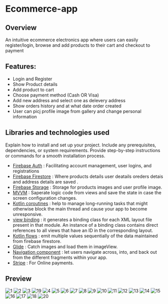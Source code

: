 # Ecommerce-app
## Overview
An intuitive ecommerce electronics app where users can easily register/login, browse and add products to their cart and checkout to payment

## Features:
- Login and Register
- Show Product details
- Add product to cart
- Choose payment method (Cash OR Visa)
- Add new address and select one as delevery address
- Show orders history and at what date order created 
- User can picj profile image from gallery and change personal information
  


## Libraries and technologies used
Explain how to install and set up your project. Include any prerequisites, dependencies, or system requirements. Provide step-by-step instructions or commands for a smooth installation process.
- [Firebase Auth](https://firebase.google.com/docs/auth) : Facilitating account management, user logins, and registrations
- [Firebase Firestore](https://firebase.google.com/docs/firestore) : Where products details user deatails oreders detais and address details are saved .
- [Firebase Storage](https://firebase.google.com/docs/storage) : Storage for products images and user profile image.
- [MVVM](https://developer.android.com/topic/libraries/architecture/viewmodel) : Saperate logic code from views and save the state in case the screen configuration changes.
- [Kotlin coroutines](https://developer.android.com/kotlin/coroutines) : help to manage long-running tasks that might otherwise block the main thread and cause your app to become unresponsive.
- [view binding](https://developer.android.com/topic/libraries/view-binding) : it generates a binding class for each XML layout file present in that module. An instance of a binding class contains direct references to all views that have an ID in the corresponding layout.
- [Kotlin flows](https://developer.android.com/kotlin/flow) : emit multiple values sequentially of the data maintained from firebase firestore.
- [Glide](https://github.com/bumptech/glide) : Catch images and load them in imageView.
- [Navigation component](https://developer.android.com/guide/navigation) : let users navigate across, into, and back out from the different fragments within your app.
- [Stripe](https://stripe.com/docs?locale=en-GB) : For Online payments.


## Preview
![1](https://github.com/abdulrahman988/Ecommerce-app/assets/119031835/84710e66-b083-4871-9bcb-65616afc0f61)
![2](https://github.com/abdulrahman988/Ecommerce-app/assets/119031835/7cf4fc91-c958-41e1-8fc1-deb96ee1b3a4)
![3](https://github.com/abdulrahman988/Ecommerce-app/assets/119031835/e8ab05af-9426-4e2c-9b76-225404649b30)
![19](https://github.com/abdulrahman988/Ecommerce-app/assets/119031835/aa8958d9-e962-4ef4-83c2-eebe5b7c6746)
![4](https://github.com/abdulrahman988/Ecommerce-app/assets/119031835/624f3610-695b-4e81-b969-8d93bc0f51c5)
![5](https://github.com/abdulrahman988/Ecommerce-app/assets/119031835/bd55959d-c8de-4b49-8e5d-f951d849f8e4)
![6](https://github.com/abdulrahman988/Ecommerce-app/assets/119031835/a5ac9d4b-935a-47a9-afb0-5bcfa91f78ff)
![7](https://github.com/abdulrahman988/Ecommerce-app/assets/119031835/1b617c38-9cf4-400d-b0c7-77db04777f5c)
![8](https://github.com/abdulrahman988/Ecommerce-app/assets/119031835/8a9dd5e8-b329-42d1-ae62-4e3333ccb215)
![9](https://github.com/abdulrahman988/Ecommerce-app/assets/119031835/0d371cfc-74c5-4773-a636-d3e305f1fca7)
![10](https://github.com/abdulrahman988/Ecommerce-app/assets/119031835/a567eafc-a72f-4e24-a0e9-26b0a0a28d75)
![11](https://github.com/abdulrahman988/Ecommerce-app/assets/119031835/073dc33b-7ebb-4cc0-a5dc-5e0a34f206fa)
![12](https://github.com/abdulrahman988/Ecommerce-app/assets/119031835/c5401c43-41f4-40b3-a106-5a8fd0d2ebac)
![13](https://github.com/abdulrahman988/Ecommerce-app/assets/119031835/28b33b71-9afb-4512-abe6-a9d2ade63de1)
![14](https://github.com/abdulrahman988/Ecommerce-app/assets/119031835/2d85d470-5857-4a6a-9871-38d432a4f25f)
![15](https://github.com/abdulrahman988/Ecommerce-app/assets/119031835/fecd91b8-f6f1-49e5-98f9-df37b609b3af)
![16](https://github.com/abdulrahman988/Ecommerce-app/assets/119031835/1d8d5d32-36f5-4a80-aecd-15884253acd9)
![17](https://github.com/abdulrahman988/Ecommerce-app/assets/119031835/29d5455b-2e8c-4fce-a170-6a7200ca275b)
![18](https://github.com/abdulrahman988/Ecommerce-app/assets/119031835/a8fa4676-c1e1-4633-82a5-d0456685b28b)
![20](https://github.com/abdulrahman988/Ecommerce-app/assets/119031835/08acfa27-250b-4a17-85f6-50438c92c087)












